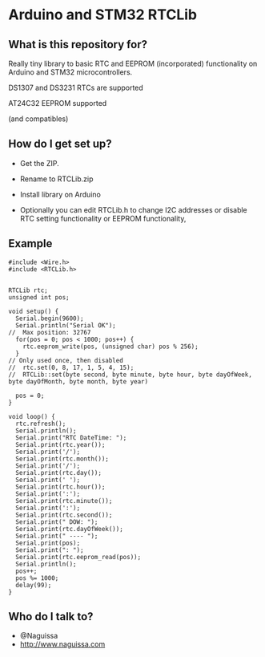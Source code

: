 # Arduino and STM32 RTCLib

## What is this repository for? ##

Really tiny library to basic RTC and EEPROM (incorporated) functionality on Arduino and STM32 microcontrollers.

DS1307 and DS3231 RTCs are supported

AT24C32 EEPROM supported


(and compatibles)


## How do I get set up? ##

 * Get the ZIP.
 * Rename to RTCLib.zip
 * Install library on Arduino

 * Optionally you can edit RTCLib.h to change I2C addresses or disable RTC setting functionality or EEPROM functionality,


## Example ##



```
#include <Wire.h>
#include <RTCLib.h>


RTCLib rtc;
unsigned int pos;

void setup() {
  Serial.begin(9600);
  Serial.println("Serial OK");
//  Max position: 32767
  for(pos = 0; pos < 1000; pos++) {
    rtc.eeprom_write(pos, (unsigned char) pos % 256);
  }
// Only used once, then disabled
//  rtc.set(0, 8, 17, 1, 5, 4, 15);
//  RTCLib::set(byte second, byte minute, byte hour, byte dayOfWeek, byte dayOfMonth, byte month, byte year)

  pos = 0;
}

void loop() {
  rtc.refresh();
  Serial.println();
  Serial.print("RTC DateTime: ");
  Serial.print(rtc.year());
  Serial.print('/');
  Serial.print(rtc.month());
  Serial.print('/');
  Serial.print(rtc.day());
  Serial.print(' ');
  Serial.print(rtc.hour());
  Serial.print(':');
  Serial.print(rtc.minute());
  Serial.print(':');
  Serial.print(rtc.second());
  Serial.print(" DOW: ");
  Serial.print(rtc.dayOfWeek());
  Serial.print(" ---- ");
  Serial.print(pos);
  Serial.print(": ");
  Serial.print(rtc.eeprom_read(pos));
  Serial.println();
  pos++;
  pos %= 1000;
  delay(99);
}
```



## Who do I talk to? ##

 * @Naguissa
 * http://www.naguissa.com

